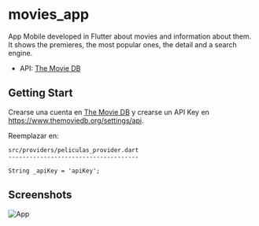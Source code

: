 # movies_app

App Mobile developed in Flutter about movies and information about them. It shows the premieres, the most popular ones, the detail and a search engine. 

- API: [The Movie DB](https://www.themoviedb.org/)

## Getting Start

Crearse una cuenta en [The Movie DB](https://www.themoviedb.org/) y crearse un API Key en https://www.themoviedb.org/settings/api.

Reemplazar en:
```
src/providers/peliculas_provider.dart
-------------------------------------

String _apiKey = 'apiKey';
```

## Screenshots

![App](https://media0.giphy.com/media/G81kx7d6gc58lPJ99R/giphy.gif?cid=790b7611913fbc205acd279c265d636f7a273ae685050428&rid=giphy.gif&ct=g)
